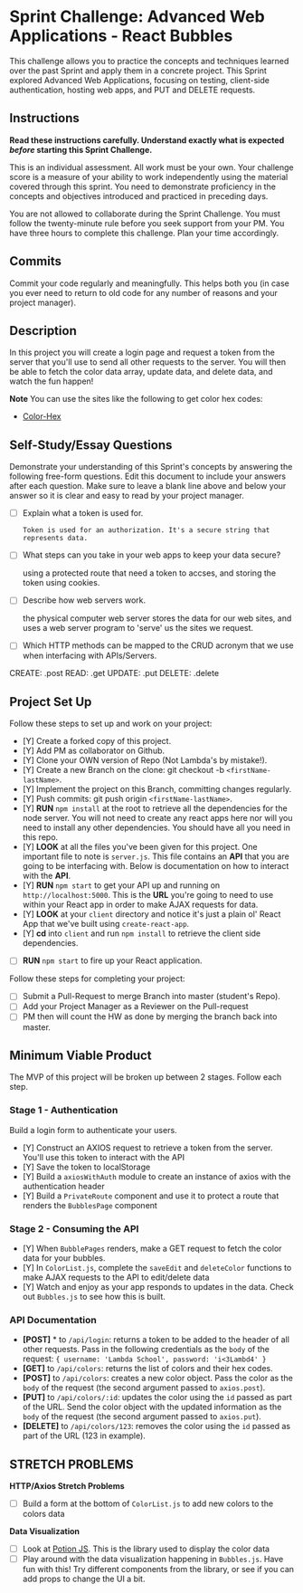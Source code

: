 # Sprint Challenge: Advanced Web Applications - React Bubbles

This challenge allows you to practice the concepts and techniques learned over the past Sprint and apply them in a concrete project. This Sprint explored Advanced Web Applications, focusing on testing, client-side authentication, hosting web apps, and PUT and DELETE requests.

## Instructions

**Read these instructions carefully. Understand exactly what is expected _before_ starting this Sprint Challenge.**

This is an individual assessment. All work must be your own. Your challenge score is a measure of your ability to work independently using the material covered through this sprint. You need to demonstrate proficiency in the concepts and objectives introduced and practiced in preceding days.

You are not allowed to collaborate during the Sprint Challenge. You must follow the twenty-minute rule before you seek support from your PM. You have three hours to complete this challenge. Plan your time accordingly.

## Commits

Commit your code regularly and meaningfully. This helps both you (in case you ever need to return to old code for any number of reasons and your project manager).

## Description

In this project you will create a login page and request a token from the server that you'll use to send all other requests to the server. You will then be able to fetch the color data array, update data, and delete data, and watch the fun happen!

**Note** You can use the sites like the following to get color hex codes:

- [Color-Hex](https://www.color-hex.com/)

## Self-Study/Essay Questions

Demonstrate your understanding of this Sprint's concepts by answering the following free-form questions. Edit this document to include your answers after each question. Make sure to leave a blank line above and below your answer so it is clear and easy to read by your project manager.

- [ ] Explain what a token is used for.

      Token is used for an authorization. It's a secure string that represents data.

- [ ] What steps can you take in your web apps to keep your data secure?

  using a protected route that need a token to accses, and storing the token using cookies.

- [ ] Describe how web servers work.

  the physical computer web server stores the data for our web sites, and uses a web server program to 'serve' us the sites we request.

- [ ] Which HTTP methods can be mapped to the CRUD acronym that we use when interfacing with APIs/Servers.

CREATE: .post
READ: .get
UPDATE: .put
DELETE: .delete


## Project Set Up

Follow these steps to set up and work on your project:

- [Y] Create a forked copy of this project.
- [Y] Add PM as collaborator on Github.
- [Y] Clone your OWN version of Repo (Not Lambda's by mistake!).
- [Y] Create a new Branch on the clone: git checkout -b `<firstName-lastName>`.
- [Y] Implement the project on this Branch, committing changes regularly.
- [Y] Push commits: git push origin `<firstName-lastName>`.
- [Y] **RUN** `npm install` at the root to retrieve all the dependencies for the node server. You will not need to create any react apps here nor will you need to install any other dependencies. You should have all you need in this repo.
- [Y] **LOOK** at all the files you've been given for this project. One important file to note is `server.js`. This file contains an **API** that you are going to be interfacing with. Below is documentation on how to interact with the **API**.
- [Y] **RUN** `npm start` to get your API up and running on `http://localhost:5000`. This is the **URL** you're going to need to use within your React app in order to make AJAX requests for data.
- [Y] **LOOK** at your `client` directory and notice it's just a plain ol' React App that we've built using `create-react-app`.
- [Y] **cd** into `client` and run `npm install` to retrieve the client side dependencies.
- [ ] **RUN** `npm start` to fire up your React application.

Follow these steps for completing your project:

- [ ] Submit a Pull-Request to merge <firstName-lastName> Branch into master (student's  Repo).
- [ ] Add your Project Manager as a Reviewer on the Pull-request
- [ ] PM then will count the HW as done by  merging the branch back into master.

## Minimum Viable Product

The MVP of this project will be broken up between 2 stages. Follow each step.

### Stage 1 - Authentication

Build a login form to authenticate your users.

- [Y] Construct an AXIOS request to retrieve a token from the server. You'll use this token to interact with the API
- [Y] Save the token to localStorage
- [Y] Build a `axiosWithAuth` module to create an instance of axios with the authentication header
- [Y] Build a `PrivateRoute` component and use it to protect a route that renders the `BubblesPage` component

### Stage 2 - Consuming the API

- [Y] When `BubblePages` renders, make a GET request to fetch the color data for your bubbles.
- [Y] In `ColorList.js`, complete the `saveEdit` and `deleteColor` functions to make AJAX requests to the API to edit/delete data
- [Y] Watch and enjoy as your app responds to updates in the data. Check out `Bubbles.js` to see how this is built.

### API Documentation

  * **[POST]** * to `/api/login`: returns a token to be added to the header of all other requests. Pass in the following credentials as the `body` of the request: `{ username: 'Lambda School', password: 'i<3Lambd4' }`
  * **[GET]** to `/api/colors`: returns the list of colors and their hex codes.
  * **[POST]** to `/api/colors`: creates a new color object. Pass the color as the `body` of the request (the second argument passed to `axios.post`).
  * **[PUT]** to `/api/colors/:id`: updates the color using the `id` passed as part of the URL. Send the color object with the updated information as the `body` of the request (the second argument passed to `axios.put`).
  * **[DELETE]** to `/api/colors/123`: removes the color using the `id` passed as part of the URL (123 in example).

## STRETCH PROBLEMS

**HTTP/Axios Stretch Problems**

- [ ] Build a form at the bottom of `ColorList.js` to add new colors to the colors data

**Data Visualization**

- [ ] Look at [Potion JS](https://potion.js.org/). This is the library used to display the color data
- [ ] Play around with the data visualization happening in `Bubbles.js`. Have fun with this! Try different components from the library, or see if you can add props to change the UI a bit.
